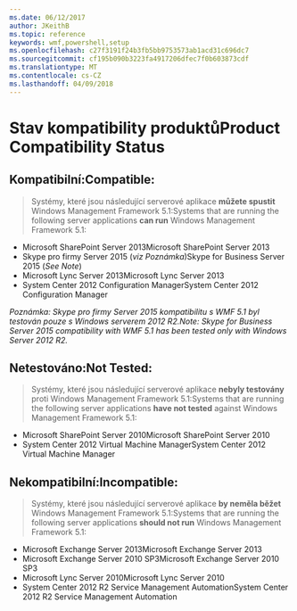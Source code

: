 ```yaml
---
ms.date: 06/12/2017
author: JKeithB
ms.topic: reference
keywords: wmf,powershell,setup
ms.openlocfilehash: c27f3191f24b3fb5bb9753573ab1acd31c696dc7
ms.sourcegitcommit: cf195b090b3223fa4917206dfec7f0b603873cdf
ms.translationtype: MT
ms.contentlocale: cs-CZ
ms.lasthandoff: 04/09/2018
---
```

# <a name="product-compatibility-status"></a><span data-ttu-id="f8a43-102">Stav kompatibility produktů</span><span class="sxs-lookup"><span data-stu-id="f8a43-102">Product Compatibility Status</span></span>

## <a name="compatible"></a><span data-ttu-id="f8a43-103">Kompatibilní:</span><span class="sxs-lookup"><span data-stu-id="f8a43-103">Compatible:</span></span>
> <span data-ttu-id="f8a43-104">Systémy, které jsou následující serverové aplikace **můžete spustit** Windows Management Framework 5.1:</span><span class="sxs-lookup"><span data-stu-id="f8a43-104">Systems that are running the following server applications **can run** Windows Management Framework 5.1:</span></span>

- <span data-ttu-id="f8a43-105">Microsoft SharePoint Server 2013</span><span class="sxs-lookup"><span data-stu-id="f8a43-105">Microsoft SharePoint Server 2013</span></span>
- <span data-ttu-id="f8a43-106">Skype pro firmy Server 2015 (_viz Poznámka_)</span><span class="sxs-lookup"><span data-stu-id="f8a43-106">Skype for Business Server 2015 (_See Note_)</span></span>
- <span data-ttu-id="f8a43-107">Microsoft Lync Server 2013</span><span class="sxs-lookup"><span data-stu-id="f8a43-107">Microsoft Lync Server 2013</span></span>
- <span data-ttu-id="f8a43-108">System Center 2012 Configuration Manager</span><span class="sxs-lookup"><span data-stu-id="f8a43-108">System Center 2012 Configuration Manager</span></span>

<span data-ttu-id="f8a43-109">_Poznámka: Skype pro firmy Server 2015 kompatibilitu s WMF 5.1 byl testován pouze s Windows serverem 2012 R2._</span><span class="sxs-lookup"><span data-stu-id="f8a43-109">_Note: Skype for Business Server 2015 compatibility with WMF 5.1 has been tested only with Windows Server 2012 R2._</span></span>

## <a name="not-tested"></a><span data-ttu-id="f8a43-110">Netestováno:</span><span class="sxs-lookup"><span data-stu-id="f8a43-110">Not Tested:</span></span>
> <span data-ttu-id="f8a43-111">Systémy, které jsou následující serverové aplikace **nebyly testovány** proti Windows Management Framework 5.1:</span><span class="sxs-lookup"><span data-stu-id="f8a43-111">Systems that are running the following server applications **have not tested** against Windows Management Framework 5.1:</span></span>

- <span data-ttu-id="f8a43-112">Microsoft SharePoint Server 2010</span><span class="sxs-lookup"><span data-stu-id="f8a43-112">Microsoft SharePoint Server 2010</span></span>
- <span data-ttu-id="f8a43-113">System Center 2012 Virtual Machine Manager</span><span class="sxs-lookup"><span data-stu-id="f8a43-113">System Center 2012 Virtual Machine Manager</span></span>

## <a name="incompatible"></a><span data-ttu-id="f8a43-114">Nekompatibilní:</span><span class="sxs-lookup"><span data-stu-id="f8a43-114">Incompatible:</span></span>
> <span data-ttu-id="f8a43-115">Systémy, které jsou následující serverové aplikace **by neměla běžet** Windows Management Framework 5.1:</span><span class="sxs-lookup"><span data-stu-id="f8a43-115">Systems that are running the following server applications **should not run** Windows Management Framework 5.1:</span></span>

- <span data-ttu-id="f8a43-116">Microsoft Exchange Server 2013</span><span class="sxs-lookup"><span data-stu-id="f8a43-116">Microsoft Exchange Server 2013</span></span>
- <span data-ttu-id="f8a43-117">Microsoft Exchange Server 2010 SP3</span><span class="sxs-lookup"><span data-stu-id="f8a43-117">Microsoft Exchange Server 2010 SP3</span></span>
- <span data-ttu-id="f8a43-118">Microsoft Lync Server 2010</span><span class="sxs-lookup"><span data-stu-id="f8a43-118">Microsoft Lync Server 2010</span></span>
- <span data-ttu-id="f8a43-119">System Center 2012 R2 Service Management Automation</span><span class="sxs-lookup"><span data-stu-id="f8a43-119">System Center 2012 R2 Service Management Automation</span></span>